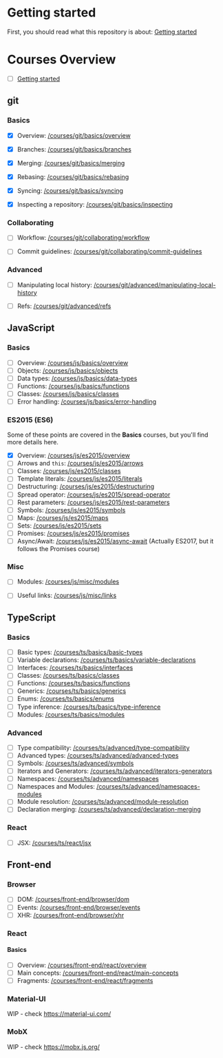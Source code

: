 # Getting started

First, you should read what this repository is about: [Getting started](/GETTINGSTARTED.md)

# Courses Overview

- [ ] [Getting started](/GETTINGSTARTED.md)


## git

### Basics

- [x] Overview: [/courses/git/basics/overview](/courses/git/basics/overview)
- [x] Branches: [/courses/git/basics/branches](courses/git/basics/branches)
- [x] Merging: [/courses/git/basics/merging](courses/git/basics/merging)
- [x] Rebasing: [/courses/git/basics/rebasing](courses/git/basics/rebasing)
- [x] Syncing: [/courses/git/basics/syncing](courses/git/basics/syncing)
- [x] Inspecting a repository: [/courses/git/basics/inspecting](/courses/git/basics/inspecting)


### Collaborating

- [ ] Workflow: [/courses/git/collaborating/workflow](/courses/git/collaborating/workflow)
- [ ] Commit guidelines: [/courses/git/collaborating/commit-guidelines](/courses/git/collaborating/commit-guidelines)


### Advanced

- [ ] Manipulating local history: [/courses/git/advanced/manipulating-local-history](/courses/git/advanced/manipulating-local-history)
- [ ] Refs: [/courses/git/advanced/refs](/courses/git/advanced/refs)


## JavaScript

### Basics

- [ ] Overview: [/courses/js/basics/overview](/courses/js/basics/overview)
- [ ] Objects: [/courses/js/basics/objects](/courses/js/basics/objects)
- [ ] Data types: [/courses/js/basics/data-types](/courses/js/basics/data-types)
- [ ] Functions: [/courses/js/basics/functions](/courses/js/basics/functions)
- [ ] Classes: [/courses/js/basics/classes](/courses/js/basics/classes)
- [ ] Error handling: [/courses/js/basics/error-handling](/courses/js/basics/error-handling)

### ES2015 (ES6)

Some of these points are covered in the **Basics** courses, but you'll find more details here.

- [x] Overview: [/courses/js/es2015/overview](/courses/js/es2015/overview)
- [ ] Arrows and `this`: [/courses/js/es2015/arrows](/courses/js/es2015/arrows)
- [ ] Classes: [/courses/js/es2015/classes](/courses/js/es2015/classes)
- [ ] Template literals: [/courses/js/es2015/literals](/courses/js/es2015/literals)
- [ ] Destructuring: [/courses/js/es2015/destructuring](/courses/js/es2015/destructuring)
- [ ] Spread operator: [/courses/js/es2015/spread-operator](/courses/js/es2015/spread-operator)
- [ ] Rest parameters: [/courses/js/es2015/rest-parameters](/courses/js/es2015/rest-parameters)
- [ ] Symbols: [/courses/js/es2015/symbols](/courses/js/es2015/symbols)
- [ ] Maps: [/courses/js/es2015/maps](/courses/js/es2015/maps)
- [ ] Sets: [/courses/js/es2015/sets](/courses/js/es2015/sets)
- [ ] Promises: [/courses/js/es2015/promises](/courses/js/es2015/promises)
- [ ] Async/Await: [/courses/js/es2015/async-await](/courses/js/es2015/async-await) (Actually ES2017, but it follows the Promises course)

### Misc

- [ ] Modules: [/courses/js/misc/modules](/courses/js/misc/modules)
- [ ] Useful links: [/courses/js/misc/links](/courses/js/misc/links)


## TypeScript

### Basics

- [ ] Basic types: [/courses/ts/basics/basic-types](/courses/ts/basics/basic-types)
- [ ] Variable declarations: [/courses/ts/basics/variable-declarations](/courses/ts/basics/variable-declarations)
- [ ] Interfaces: [/courses/ts/basics/interfaces](/courses/ts/basics/interfaces)
- [ ] Classes: [/courses/ts/basics/classes](/courses/ts/basics/classes)
- [ ] Functions: [/courses/ts/basics/functions](/courses/ts/basics/functions)
- [ ] Generics: [/courses/ts/basics/generics](/courses/ts/basics/generics)
- [ ] Enums: [/courses/ts/basics/enums](/courses/ts/basics/enums)
- [ ] Type inference: [/courses/ts/basics/type-inference](/courses/ts/basics/type-inference)
- [ ] Modules: [/courses/ts/basics/modules](/courses/ts/basics/modules)

### Advanced

- [ ] Type compatibility: [/courses/ts/advanced/type-compatibility](/courses/ts/advanced/type-compatibility)
- [ ] Advanced types: [/courses/ts/advanced/advanced-types](/courses/ts/advanced/advanced-types)
- [ ] Symbols: [/courses/ts/advanced/symbols](/courses/ts/advanced/symbols)
- [ ] Iterators and Generators: [/courses/ts/advanced/iterators-generators](/courses/ts/advanced/iterators-generators)
- [ ] Namespaces: [/courses/ts/advanced/namespaces](/courses/ts/advanced/namespaces)
- [ ] Namespaces and Modules: [/courses/ts/advanced/namespaces-modules](/courses/ts/advanced/namespaces-modules)
- [ ] Module resolution: [/courses/ts/advanced/module-resolution](/courses/ts/advanced/module-resolution)
- [ ] Declaration merging: [/courses/ts/advanced/declaration-merging](/courses/ts/advanced/declaration-merging)

### React

- [ ] JSX: [/courses/ts/react/jsx](/courses/ts/react/jsx)


## Front-end

### Browser

- [ ] DOM: [/courses/front-end/browser/dom](/courses/front-end/browser/dom)
- [ ] Events: [/courses/front-end/browser/events](/courses/front-end/browser/events)
- [ ] XHR: [/courses/front-end/browser/xhr](/courses/front-end/browser/xhr)

### React

#### Basics

- [ ] Overview: [/courses/front-end/react/overview](/courses/front-end/react/overview)
- [ ] Main concepts: [/courses/front-end/react/main-concepts](/courses/front-end/react/main-concepts)
- [ ] Fragments: [/courses/front-end/react/fragments](/courses/front-end/react/fragments)

### Material-UI

WIP - check https://material-ui.com/

### MobX

WIP - check https://mobx.js.org/
